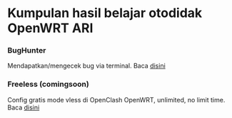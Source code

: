 # Kumpulan hasil belajar otodidak OpenWRT ARI
### BugHunter
Mendapatkan/mengecek bug via terminal. Baca [disini](https://github.com/letsgetwork/WRT/tree/main/BugHunter)

### Freeless (comingsoon)
Config gratis mode vless di OpenClash OpenWRT, unlimited, no limit time. Baca [disini](https://github.com/letsgetwork/WRT/tree/main/Freeless)
